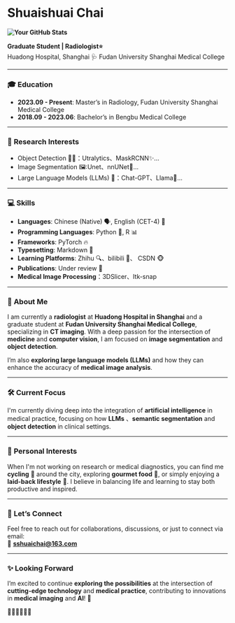 #  **Shuaishuai Chai** 

**![Your GitHub Stats](https://github-readme-stats.vercel.app/api?username=sshuaichai&show_icons=true&theme=transparent&hide_rank=true)**

**Graduate Student | Radiologist⭐️**  
Huadong Hospital, Shanghai 🩺 
Fudan University Shanghai Medical College

---

### 🎓 **Education**
- **2023.09 - Present**: Master’s in Radiology, Fudan University Shanghai Medical College
- **2018.09 - 2023.06**:  Bachelor’s in Bengbu Medical College

---

### 🔬 **Research Interests**
- Object Detection 🕵️‍♂️：Utralytics、MaskRCNN✨...
- Image Segmentation 🖼️:Unet、nnUNet🎃...
- Large Language Models (LLMs) 🤖：Chat-GPT、Llama🦙...

---

### 💻 **Skills**
- **Languages**: Chinese (Native) 🗣️, English (CET-4) 📘
- **Programming Languages**: Python 🐍, R 📊
- **Frameworks**: PyTorch 🔥
- **Typesetting**: Markdown 📝
- **Learning Platforms**: Zhihu 🔍、bilibili 🌟、 CSDN 🐵
- **Publications**: Under review 📄
- **Medical Image Processing**：3DSlicer、Itk-snap
---

### 🌟 **About Me**

I am currently a **radiologist** at **Huadong Hospital in Shanghai** and a graduate student at **Fudan University Shanghai Medical College**, specializing in **CT imaging**. With a deep passion for the intersection of **medicine** and **computer vision**, I am focused on **image segmentation** and **object detection**. 

I’m also **exploring large language models (LLMs)** and how they can enhance the accuracy of **medical image analysis**.

---

### 🛠️ **Current Focus**
I'm currently diving deep into the integration of **artificial intelligence** in medical practice, focusing on how **LLMs** 、**semantic segmentation** and **object detection** in clinical settings.

---

### 🚴 **Personal Interests**
When I'm not working on research or medical diagnostics, you can find me **cycling** 🚴 around the city, exploring **gourmet food** 🍣, or simply enjoying a **laid-back lifestyle** 🌱. I believe in balancing life and learning to stay both productive and inspired.

---

### 📧 **Let’s Connect**
Feel free to reach out for collaborations, discussions, or just to connect via email:  
📩 **sshuaichai@163.com**

---

### ✨ **Looking Forward**
I’m excited to continue **exploring the possibilities** at the intersection of **cutting-edge technology** and **medical practice**, contributing to innovations in **medical imaging** and **AI**! 🚀

🚴‍♂️🚴‍♂️🚴‍♂️
